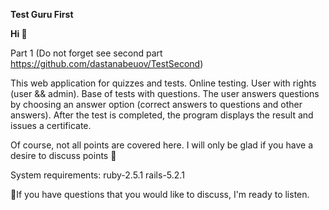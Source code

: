 **Test Guru First**

**Hi 👋**

Part 1 (Do not forget see second part https://github.com/dastanabeuov/TestSecond)

This web application for quizzes and tests.
Online testing.
User with rights (user && admin).
Base of tests with questions. The user answers questions by choosing an answer option (correct answers to questions and other answers).
After the test is completed, the program displays the result and issues a certificate.

Of course, not all points are covered here. I will only be glad if you have a desire to discuss points 🙌


System requirements:
ruby-2.5.1
rails-5.2.1

🥷If you have questions that you would like to discuss, I'm ready to listen.
